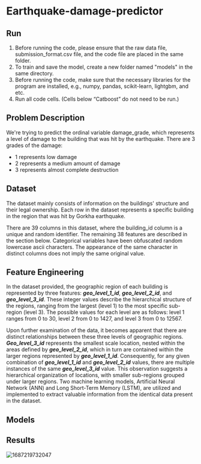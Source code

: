 # Earthquake-damage-predictor

## Run
1. Before running the code, please ensure that the raw data file, submission_format.csv file, and the code file are placed in the same folder.  
2. To train and save the model, create a new folder named "models" in the same directory.  
3. Before running the code, make sure that the necessary libraries for the program are installed, e.g., numpy, pandas, scikit-learn, lightgbm, and etc.  
4. Run all code cells. (Cells below “Catboost” do not need to be run.)  
   
## Problem Description
We're trying to predict the ordinal variable damage_grade, which represents a level of damage to the building that was hit by the earthquake. There are 3 grades of the damage:

- 1 represents low damage
- 2 represents a medium amount of damage
- 3 represents almost complete destruction

## Dataset
The dataset mainly consists of information on the buildings' structure and their legal ownership. Each row in the dataset represents a specific building in the region that was hit by Gorkha earthquake.

There are 39 columns in this dataset, where the building_id column is a unique and random identifier. The remaining 38 features are described in the section below. Categorical variables have been obfuscated random lowercase ascii characters. The appearance of the same character in distinct columns does not imply the same original value.

## Feature Engineering
In the dataset provided, the geographic region of each building is represented by three features: ***geo_level_1_id***, ***geo_level_2_id***, and ***geo_level_3_id***. These integer values describe the hierarchical structure of the regions, ranging from the largest (level 1) to the most specific sub-region (level 3). The possible values for each level are as follows: level 1 ranges from 0 to 30, level 2 from 0 to 1427, and level 3 from 0 to 12567.

Upon further examination of the data, it becomes apparent that there are distinct relationships between these three levels of geographic regions. ***Geo_level_3_id*** represents the smallest scale location, nested within the areas defined by ***geo_level_2_id***, which in turn are contained within the larger regions represented by ***geo_level_1_id***. Consequently, for any given combination of ***geo_level_1_id*** and ***geo_level_2_id*** values, there are multiple instances of the same ***geo_level_3_id*** value. This observation suggests a hierarchical organization of locations, with smaller sub-regions grouped under larger regions.
Two machine learning models, Artificial Neural Network (ANN) and Long Short-Term Memory (LSTM), are utilized and implemented to extract valuable information from the identical data present in the dataset. 

## Models

## Results
![1687219732047](https://github.com/1eom3i/Earthquake-damage-predictor/assets/124229472/d3a97576-9e51-4adb-b778-cf939f66f419)
